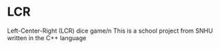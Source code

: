# LCR
Left-Center-Right (LCR) dice game/n
This is a school project from SNHU written in the C++ language
